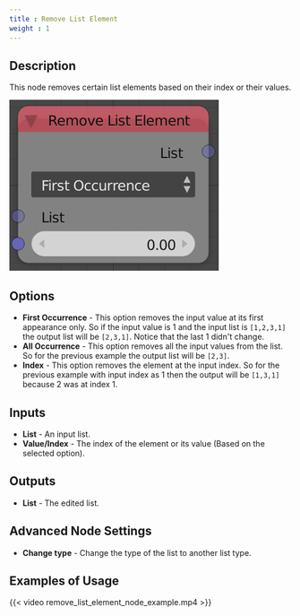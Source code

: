```yaml
---
title : Remove List Element
weight : 1
---
```


## Description

This node removes certain list elements based on their index or their
values.

![image](remove_list_element_node.png)

## Options

- **First Occurrence** - This option removes the input value at its
    first appearance only. So if the input value is
    <span class="title-ref">1</span> and the input list is `[1,2,3,1]`
    the output list will be `[2,3,1]`. Notice that the last 1 didn't
    change.
- **All Occurrence** - This option removes all the input values from
    the list. So for the previous example the output list will be
    `[2,3]`.
- **Index** - This option removes the element at the input index. So
    for the previous example with input index as 1 then the output will
    be `[1,3,1]` because 2 was at index 1.

## Inputs

- **List** - An input list.
- **Value/Index** - The index of the element or its value (Based on
    the selected option).

## Outputs

- **List** - The edited list.

## Advanced Node Settings

- **Change type** - Change the type of the list to another list type.

## Examples of Usage

{{< video remove_list_element_node_example.mp4 >}}
